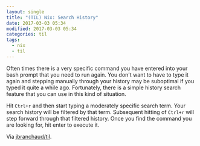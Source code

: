 ```yaml
---
layout: single
title: "(TIL) Nix: Search History"
date: 2017-03-03 05:34
modified: 2017-03-03 05:34
categories: til
tags:
  - nix
  - til
---
```


Often times there is a very specific command you have entered into your bash
prompt that you need to run again. You don't want to have to type it again
and stepping manually through your history may be suboptimal if you typed it
quite a while ago. Fortunately, there is a simple history search feature
that you can use in this kind of situation.

Hit `Ctrl+r` and then start typing a moderately specific search term. Your
search history will be filtered by that term. Subsequent hitting of
`Ctrl+r` will step forward through that filtered history. Once you find the
command you are looking for, hit enter to execute it.

Via [jbranchaud/til](https://github.com/jbranchaud/til).
